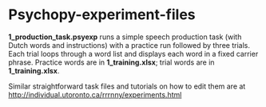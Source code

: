 # Psychopy-experiment-files

**1_production_task.psyexp** runs a simple speech production task (with Dutch words and instructions) with a practice run followed by three trials. Each trial loops through a word list and displays each word in a fixed carrier phrase. Practice words are in **1_training.xlsx**; trial words are in **1_training.xlsx**.

Similar straightforward task files and tutorials on how to edit them are at http://individual.utoronto.ca/rrrnny/experiments.html
